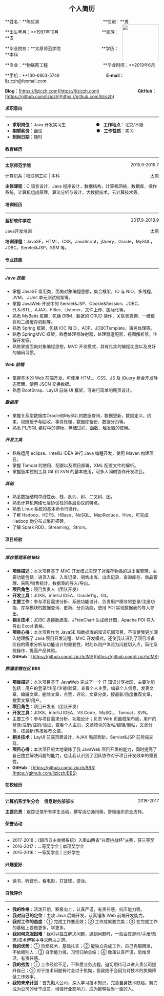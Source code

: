 ## <center>个人简历</center>



**姓名：**陈哲昊&nbsp;&nbsp;&nbsp;&nbsp;&nbsp;&nbsp;&nbsp;&nbsp;&nbsp;&nbsp;&nbsp;&nbsp;&nbsp;&nbsp;&nbsp;&nbsp;&nbsp;&nbsp;&nbsp;&nbsp;&nbsp;&nbsp;&nbsp;&nbsp;&nbsp;&nbsp;&nbsp;&nbsp;&nbsp;&nbsp;&nbsp;&nbsp;&nbsp;&nbsp;&nbsp;&nbsp;&nbsp;&nbsp;&nbsp;&nbsp;&nbsp;&nbsp;&nbsp;&nbsp;&nbsp;&nbsp;&nbsp;&nbsp;&nbsp;&nbsp;&nbsp;&nbsp;&nbsp;**性别：**男 <img src="F:\lizi-cloud\lizi-indiv\证件照\.png" style="float:right;width:120px" >

**出生年月：**1997年10月&nbsp;&nbsp;&nbsp;&nbsp;&nbsp;&nbsp;&nbsp;&nbsp;&nbsp;&nbsp;&nbsp;&nbsp;&nbsp;&nbsp;&nbsp;&nbsp;&nbsp;&nbsp;&nbsp;&nbsp;&nbsp;&nbsp;&nbsp;&nbsp;&nbsp;&nbsp;&nbsp;&nbsp;&nbsp;&nbsp;&nbsp;&nbsp;&nbsp;&nbsp;&nbsp;&nbsp;**民族：**汉

**毕业院校：**太原师范学院&nbsp;&nbsp;&nbsp;&nbsp;&nbsp;&nbsp;&nbsp;&nbsp;&nbsp;&nbsp;&nbsp;&nbsp;&nbsp;&nbsp;&nbsp;&nbsp;&nbsp;&nbsp;&nbsp;&nbsp;&nbsp;&nbsp;&nbsp;&nbsp;&nbsp;&nbsp;&nbsp;&nbsp;&nbsp;&nbsp;&nbsp;&nbsp;&nbsp;&nbsp;**学历：**本科

**专业：**物联网工程&nbsp;&nbsp;&nbsp;&nbsp;&nbsp;&nbsp;&nbsp;&nbsp;&nbsp;&nbsp;&nbsp;&nbsp;&nbsp;&nbsp;&nbsp;&nbsp;&nbsp;&nbsp;&nbsp;&nbsp;&nbsp;&nbsp;&nbsp;&nbsp;&nbsp;&nbsp;&nbsp;&nbsp;&nbsp;&nbsp;&nbsp;&nbsp;&nbsp;&nbsp;&nbsp;&nbsp;&nbsp;&nbsp;&nbsp;&nbsp;&nbsp;&nbsp;&nbsp;&nbsp;&nbsp;&nbsp;**毕业时间：**2019年6月

**手机：**130-6803-5749&nbsp;&nbsp;&nbsp;&nbsp;&nbsp;&nbsp;&nbsp;&nbsp;&nbsp;&nbsp;&nbsp;&nbsp;&nbsp;&nbsp;&nbsp;&nbsp;&nbsp;&nbsp;&nbsp;&nbsp;&nbsp;&nbsp;&nbsp;&nbsp;&nbsp;&nbsp;&nbsp;&nbsp;&nbsp;&nbsp;&nbsp;&nbsp;&nbsp;&nbsp;&nbsp;&nbsp;&nbsp;&nbsp;&nbsp;**E-mail：**[liziczh@foxmail.com](liziczh@foxmail.com)

**Blog：**[https://liziczh.com](https://liziczh.com) &nbsp;&nbsp;&nbsp;&nbsp;&nbsp;&nbsp;&nbsp;&nbsp;&nbsp;&nbsp;&nbsp;&nbsp;&nbsp;&nbsp;&nbsp;&nbsp;&nbsp;&nbsp;&nbsp;&nbsp;&nbsp;&nbsp;&nbsp;&nbsp;&nbsp;&nbsp;&nbsp;&nbsp;&nbsp;&nbsp; **GitHub**：[https://github.com/liziczh](https://github.com/liziczh)



#### 求职意向

---

- **求职岗位**：Java 开发实习生&nbsp;&nbsp;&nbsp;&nbsp;&nbsp;&nbsp;&nbsp;&nbsp;&nbsp;&nbsp;&nbsp;&nbsp;&nbsp;&nbsp;&nbsp;&nbsp;&nbsp;&nbsp;&nbsp;&nbsp;&nbsp;&nbsp;&nbsp;&nbsp;&nbsp;●&nbsp;&nbsp;&nbsp;**工作地点**：北京/不限
- **期望薪资**：面议&nbsp;&nbsp;&nbsp;&nbsp;&nbsp;&nbsp;&nbsp;&nbsp;&nbsp;&nbsp;&nbsp;&nbsp;&nbsp;&nbsp;&nbsp;&nbsp;&nbsp;&nbsp;&nbsp;&nbsp;&nbsp;&nbsp;&nbsp;&nbsp;&nbsp;&nbsp;&nbsp;&nbsp;&nbsp;&nbsp;&nbsp;&nbsp;&nbsp;&nbsp;&nbsp;&nbsp;&nbsp;&nbsp;&nbsp;&nbsp;&nbsp;&nbsp;&nbsp;&nbsp;&nbsp;●&nbsp;&nbsp;&nbsp;**工作性质**：实习
- **到岗日期**：随时




#### 教育经历

---

**太原师范学院**<span style="float:right;" >2015.9-2019.7</span>

计算机系 | 物联网工程 | 本科<span style="float:right;" >太原</span>

**主修课程**：C 语言设计，Java 程序设计，数据结构，计算机网络，数据库，操作系统，计算机组成原理，算法分析与设计，大数据技术，云计算技术等。



#### 培训经历

------

**蓝桥软件学院**<span style="float:right;" >2017.9-2018.9</span>

Java开发培训<span style="float:right;" >太原</span>

**培训课程**：JavaSE，HTML，CSS，JavaScript，jQuery，Oracle，MySQL，JDBC，Servlet&JSP，SSM 等。









#### 专业技能

---

##### Java 技能

- 掌握 JavaSE 常用类，面向对象编程思想，集合框架，IO 与 NIO，多线程，JVM， JUnit 单元测试框架等。
- 掌握 JavaWeb 开发中的 Servlet&JSP、Cookie&Session、JDBC、EL&JSTL、AJAX、Filter、Listener、文件上传、国际化等。
- 熟悉 MyBatis 框架，包括 ORM，数据的 CRUD 操作，关联表查询，一级缓存和二级缓存机制等。
- 熟悉 Spring 框架，包括 IOC 和 DI，AOP，JDBCTemplate，事务处理等。
- 熟悉 SpringMVC 框架，熟悉处理器映射器，处理器适配器，视图解析器，注解开发等。
- 熟练掌握面向对象编程思想，MVC 开发模式，具有扎实的编程功底以及良好的编码习惯。

##### Web 前端

- 掌握基本的 Web 前端开发，可使用 HTML、CSS、JS 及 jQuery 组合开发静态页面，使用 JSON 交换数据。
- 熟悉 BootStrap、LayUI 前端 UI 框架，可进行简单的网页设计。

##### 数据库

- 掌握关系型数据库Oracle和MySQL的数据查询，数据更新，数据定义，约束，权限授予与回收，事务处理，数据库备份，数据分页等。
- 熟悉 PL/SQL 编程中的游标、存储过程、函数、触发器的使用。

##### 开发工具

- 熟练运用 eclipse、IntelliJ IDEA 进行 Java 编程开发，使用 Maven 构建项目。
- 掌握 Tomcat 的使用、配置以及项目部署，XML 配置文件的解析。
- 掌握版本控制工具 Git 和 SVN 的基本使用，可多人同时协作开发项目。

##### 其他

- 熟悉数据结构中线性表、栈、队列、树、二叉树、图。
- 熟悉计算机网络七层协议栈的各层协议的特点。
- 熟悉 Linux 系统的基本命令行操作。
- 了解 Hadoop、HDFS、HBase、NoSQL、MapReduce、Hive，可完成 Hadoop 伪分布式集群搭建。
- 了解 Spark RDD，Streaming，Strom。



#### 项目经验

---

##### 库存管理系统 IMS

- **项目描述**：本次项目基于 MVC 开发模式实现了对库存物品的进出库管理，主要功能包括：进货入库、入库记录、销售出库、出库记录、查询库存、商品管理、采购/销售统计、数据表的导入/导出。
- **项目角色**：项目负责人（团队开发）
- **开发工具**：JDK8，intelliJ IDEA，Oracle11g，Git。
- **主要工作**：参与项目需求分析、系统功能设计，负责用户模块的登录/注册功能、库存模块的数据查询、更新、分页功能，使用 POI 实现数据表的导入导出。
- **相关技术**：JDBC 连接数据库，JFreeChart 生成统计图，Apache POI 导入导出 Excel 表格。
- **项目心得**：本次项目作为 JavaSE 和数据库的知识巩固项目，不仅使我更加深入地理解了 Java 项目开发流程、MVC 开发模式，还使我认识到了项目准备阶段的需求分析与功能设计的重要性，时刻以用户体验为问题切入点，简化系统操作，提高产品体验。
- **GitHub**：[https://github.com/liziczh/IMS](https://github.com/liziczh/IMS)

##### 熊猫客微社区 BBS

- **项目描述**：本次项目基于 JavaWeb 完成了一个 IT 知识分享社区，主要功能包括：用户的登录/注册/注销/验证，查看个人主页，编辑个人信息，发表文章，编辑文章，删除文章，点赞，评论，文章分类，按最新/热度推荐文章，搜索文章/用户。
- **项目角色**：项目开发者（团队开发）
- **开发工具**：JDK8，intelliJ IDEA，VS Code，MySQL，Tomcat，SVN。
- 主要工作：参与项目需求分析、功能设计；负责 Web 页面框架布局，用户的登录/注册/注销/验证，查看个人主页，文章模块的发帖/编辑/删帖，文章分类，按最新/热度推荐文章。
- **相关技术**：LayUI 前端页面设计，AJAX 局部刷新，Servlet&JSP 前后端交互。
- **项目心得**：本次项目极大地锻炼了我 JavaWeb 项目开发的能力，同时提高了自己独立解决问题的能力，也让我认识到了团队协作对于项目开发效率的重要性。
- **GitHub**：[https://github.com/liziczh/BBS](https://github.com/liziczh/BBS)



#### 在校经历

---

**计算机系学生分会**&nbsp;&nbsp;&nbsp;&nbsp;**信息财务部部长**<span style="float:right;" >2016-2017</span>

**主要负责**：跟踪记录所有学生活动，撰写活动通讯稿，管理组织资金周转。



#### 荣誉活动

---

- 2017-2018：《超市自主收银系统》入围山西省“兴晋挑战杯”决赛，获三等奖
- 2016-2017：二等奖学金 | 单项奖学金
- 2015-2016：一等奖学金 | 三好学生



#### 兴趣爱好

---

- 读书，听音乐，看电影，打篮球，游泳。



#### 自我评价

---

- **我的性格**：活泼开朗，积极向上，认真严谨，有责任感，抗压能力强。
- **我对自己的定位**：主攻 Java 后端开发，认真锤炼 Web 前端开发能力。
- **我对工作的态度**：① 完成工作要高效；② 工作成果要完美；③ 在完成工作的基础上要做更多，学更多。
- **我如何克服困难**：我可以独立解决问题，遇到问题时，一般会在源码/手册/规范/技术博客中寻求解决之道。
- **我的优势**：① 热爱技术，基础扎实；② 能独立完成工作，自己克服困难，不依赖别人；③ 自学能力强，习惯归纳总结；④ 做事认真严谨，思维灵活，有责任感。
- **我的劣势**：① 工作经验不足，不熟悉业务流程，迫切期待可以进入贵公司提升自己；② 对于技术问题有时会过于执拗，但我绝不会因为对技术的执拗降低工作效率。
- **我的未来计划**：首先融入公司，深入学习技术知识，完善自身技术缺陷，努力成为公司的骨干成员，增强行业影响力，成为能够独当一面的人。